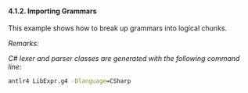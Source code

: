 ﻿#### 4.1.2. Importing Grammars

This example shows how to break up grammars into logical chunks.

_Remarks:_

_C# lexer and parser classes are generated with the following command line:_

```bat
antlr4 LibExpr.g4 -Dlanguage=CSharp
```
